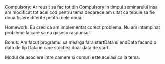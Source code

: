 Compulsory:
Ar reusit sa fac tot din Compulsory in timpul seminarului insa am modificat tot acel 
cod pentru tema deoarece am uitat ca tebuie sa fie doua fisiere diferite pentru cele doua. 

Homework:
Eu cred ca am implementat corect problema. Nu am intampinat probleme la care sa nu gasesc 
raspunsul.

Bonus:
Am facut programul sa mearga fara startData si endData facand o data de tip Data in care
stochez doar data de start.

Modul de asociere intre camere si cursuri este acelasi ca la tema.